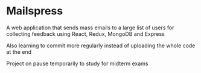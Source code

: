 # Mailspress
A web application that sends mass emails to a large list of users for collecting feedback using React, Redux, MongoDB and Express

Also learning to commit more regularly instead of uploading the whole code at the end

Project on pause temporarily to study for midterm exams
